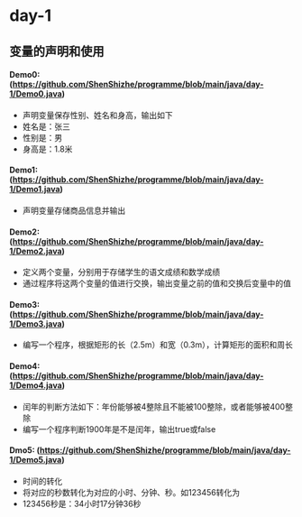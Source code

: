 # day-1
## 变量的声明和使用
#### Demo0: (https://github.com/ShenShizhe/programme/blob/main/java/day-1/Demo0.java)
- 声明变量保存性别、姓名和身高，输出如下
- 姓名是：张三
- 性别是：男
- 身高是：1.8米
#### Demo1: (https://github.com/ShenShizhe/programme/blob/main/java/day-1/Demo1.java)
- 声明变量存储商品信息并输出
#### Demo2: (https://github.com/ShenShizhe/programme/blob/main/java/day-1/Demo2.java)
- 定义两个变量，分别用于存储学生的语文成绩和数学成绩
- 通过程序将这两个变量的值进行交换，输出变量之前的值和交换后变量中的值
#### Demo3: (https://github.com/ShenShizhe/programme/blob/main/java/day-1/Demo3.java)
- 编写一个程序，根据矩形的长（2.5m）和宽（0.3m），计算矩形的面积和周长 
#### Demo4: (https://github.com/ShenShizhe/programme/blob/main/java/day-1/Demo4.java)
- 闰年的判断方法如下：年份能够被4整除且不能被100整除，或者能够被400整除
- 编写一个程序判断1900年是不是闰年，输出true或false
#### Dmo5: (https://github.com/ShenShizhe/programme/blob/main/java/day-1/Demo5.java)
- 时间的转化
- 将对应的秒数转化为对应的小时、分钟、秒。如123456转化为
- 123456秒是：34小时17分钟36秒

